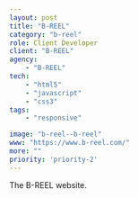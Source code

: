 ```yaml
---
layout: post
title: "B-REEL"
category: "b-reel"
role: Client Developer
client: "B-REEL"
agency:
    - "B-REEL"
tech:
    - "html5"
    - "javascript"
    - "css3"
tags:
    - "responsive"

image: "b-reel--b-reel"
www: "https://www.b-reel.com/"
more: ""
priority: 'priority-2'
---
```


The B-REEL website.
